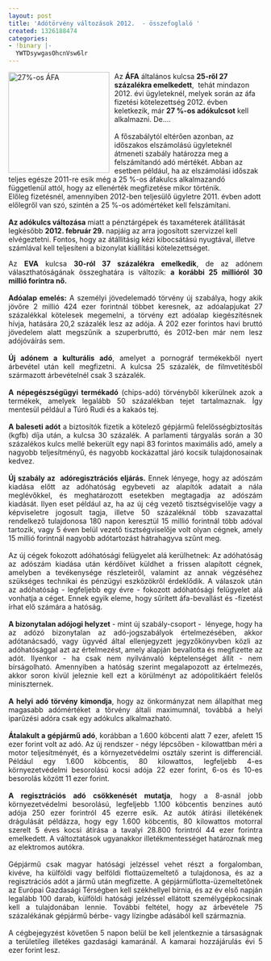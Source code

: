 ```yaml
---
layout: post
title: 'Adótörvény változások 2012.  - összefoglaló '
created: 1326188474
categories:
- !binary |-
  YWTDsywgasOhcnVsw6lr
---
```

<p><img src="/sites/goldconsulting.eu/files/img/afa_27.jpg" alt="27%-os ÁFA" title="2012. január 1-étől az ÁFA 27%-ra emelkedik." style="float: left; margin-right: 10px;" width="200" height="200">Az <strong>ÁFA</strong> általános kulcsa <strong>25-ről 27 százalékra emelkedett</strong>,&nbsp; tehát mindazon 2012. évi ügyleteknél, melyek során az áfa fizetési kötelezettség 2012. évben keletkezik, már <strong>27 %-os adókulcsot</strong> kell alkalmazni. De....<br>&nbsp;<br>A főszabálytól eltérően azonban, az időszakos elszámolású ügyleteknél átmeneti szabály határozza meg a felszámítandó adó mértékét. Abban az esetben például, ha az elszámolási időszak teljes egésze 2011-re esik még a 25 %-os áfakulcs alkalmazandó függetlenül attól, hogy az ellenérték megfizetése mikor történik.<br>Előleg fizetésnél, amennyiben 2012-ben teljesülő ügyletre 2011. évben adott előlegről van szó, szintén a 25 %-os adómértéket kell felszámítani. <br><br><strong>Az adókulcs változása</strong> miatt a pénztárgépek és taxaméterek átállítását legkésőbb <strong>2012. február 29.</strong> napjáig az arra jogosított szervizzel kell elvégeztetni. Fontos, hogy az átállításig kézi kibocsátású nyugtával, illetve számlával kell teljesíteni a bizonylat kiállítási kötelezettséget.&nbsp;</p><p style="text-align: justify;">Az <strong>EVA</strong> kulcsa <strong>30-ról 37 százalékra emelkedik</strong>, de az adónem választhatóságának összeghatára is változik: <strong>a korábbi 25 millióról 30 millió forintra nő.</strong><br>&nbsp;<br><strong>Adóalap emelés:</strong> A személyi jövedelemadó törvény új szabálya, hogy akik jövőre 2 millió 424 ezer forintnál többet keresnek, az adóalapjukat 27 százalékkal kötelesek megemelni, a törvény ezt adóalap kiegészítésnek hívja, hatására 20,2 százalék lesz az adója. A 202 ezer forintos havi bruttó jövedelem alatt megszűnik a szuperbruttó, és 2012-ben már nem lesz adójóváírás sem. <br>&nbsp; <br><strong>Új adónem a kulturális adó</strong>, amelyet a pornográf termékekből nyert árbevétel után kell megfizetni. A kulcsa 25 százalék, de filmvetítésből származott árbevételnél csak 3 százalék.<br>&nbsp;<br><strong>A népegészségügyi termékadó</strong> (chips-adó) törvényből kikerülnek azok a termékek, amelyek legalább 50 százalékban tejet tartalmaznak. Így mentesül például a Túró Rudi és a kakaós tej. <br>&nbsp;<br><strong>A baleseti adót</strong> a biztosítók fizetik a kötelező gépjármű felelősségbiztosítás (kgfb) díja után, a kulcsa 30 százalék. A parlamenti tárgyalás során a 30 százalékos kulcs mellé bekerült egy napi 83 forintos maximális adó, amely a nagyobb teljesítményű, és nagyobb kockázattal járó kocsik tulajdonosainak kedvez.<br>&nbsp;<br><strong>Új szabály az&nbsp; adóregisztrációs eljárás.</strong> Ennek lényege, hogy az adószám kiadása előtt az adóhatóság egybeveti az alapítók adatait a nála meglévőkkel, és meghatározott esetekben megtagadja az adószám kiadását. Ilyen eset például az, ha az új cég vezető tisztségviselője vagy a képviseletre jogosult tagja, illetve 50 százaléknál több szavazattal rendelkező tulajdonosa 180 napon keresztül 15 millió forintnál több adóval tartozik, vagy 5 éven belül vezető tisztségviselője volt olyan cégnek, amely 15 millió forintnál nagyobb adótartozást hátrahagyva szűnt meg.<br>&nbsp;<br>Az új cégek fokozott adóhatósági felügyelet alá kerülhetnek: Az adóhatóság az adószám kiadása után kérdőívet küldhet a frissen alapított cégnek, amelyben a tevékenysége részleteiről, valamint az annak végzéséhez szükséges technikai és pénzügyi eszközökről érdeklődik. A válaszok után az adóhatóság - legfeljebb egy évre - fokozott adóhatósági felügyelet alá vonhatja a céget. Ennek egyik eleme, hogy sűrített áfa-bevallást és -fizetést írhat elő számára a hatóság.<br>&nbsp;<br><strong>A bizonytalan adójogi helyzet</strong> - mint új szabály-csoport -&nbsp; lényege, hogy ha az adózó bizonytalan az adó-jogszabályok értelmezésében, akkor adótanácsadó, vagy ügyvéd által ellenjegyzett jegyzőkönyvben közli az adóhatósággal azt az értelmezést, amely alapján bevallotta és megfizette az adót. Ilyenkor - ha csak nem nyilvánvaló képtelenséget állít - nem bírságolható. Amennyiben a hatóság szerint megalapozott az értelmezés, akkor soron kívül jeleznie kell ezt a körülményt az adópolitikáért felelős miniszternek.<br>&nbsp;<br><strong>A helyi adó törvény kimondja</strong>, hogy az önkormányzat nem állapíthat meg magasabb adómértéket a törvény általi maximumnál, továbbá a helyi iparűzési adóra csak egy adókulcs alkalmazható.<br>&nbsp;<br><strong>Átalakult a gépjármű adó</strong>, korábban a 1.600 köbcenti alatt 7 ezer, afelett 15 ezer forint volt az adó. Az új rendszer - négy lépcsőben - kilowattban méri a motor teljesítményét, és a környezetvédelmi osztály szerint is differenciál. Például egy 1.600 köbcentis, 80 kilowattos, legfeljebb 4-es környezetvédelmi besorolású kocsi adója 22 ezer forint, 6-os és 10-es besorolás között 11 ezer forint.<br>&nbsp;<br><strong>A regisztrációs adó csökkenését mutatja</strong>, hogy a 8-asnál jobb környezetvédelmi besorolású, legfeljebb 1.100 köbcentis benzines autó adója 250 ezer forintról 45 ezerre esik. Az autók átírási illetékének drágulását példázza, hogy egy 1.600 köbcentis, 80 kilowattos motorral szerelt 5 éves kocsi átírása a tavalyi 28.800 forintról 44 ezer forintra emelkedett. A változtatások ugyanakkor illetékmentességet határoznak meg az elektromos autókra.<br>&nbsp;<br>Gépjármű csak magyar hatósági jelzéssel vehet részt a forgalomban, kivéve, ha külföldi vagy belföldi flottaüzemeltető a tulajdonosa, és az a regisztrációs adót a jármű után megfizette. A gépjárműflotta-üzemeltetőnek az Európai Gazdasági Térségben kell székhellyel bírnia, és az év első napján legalább 100 darab, külföldi hatósági jelzéssel ellátott személygépkocsinak kell a tulajdonában lennie. További feltétel, hogy az árbevétele 75 százalékának gépjármű bérbe- vagy lízingbe adásából kell származnia.<br>&nbsp;<br>A cégbejegyzést követően 5 napon belül be kell jelentkeznie a társaságnak a területileg illetékes gazdasági kamaránál. A kamarai hozzájárulás évi 5 ezer forint lesz.</p>
